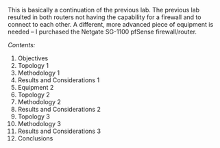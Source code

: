 This is basically a continuation of the previous lab. The previous lab resulted in both routers not having the capability for a firewall and to connect to each other. A different, more advanced piece of equipment is needed – I purchased the Netgate SG-1100 pfSense firewall/router. 

_Contents:_
1.	Objectives
2.	Topology 1 
3.	Methodology 1
4.	Results and Considerations 1
5.	Equipment 2
6.	Topology 2
7.	Methodology 2
8.	Results and Considerations 2
9.	Topology 3
10.	Methodology 3
11.	Results and Considerations 3
12.	Conclusions
